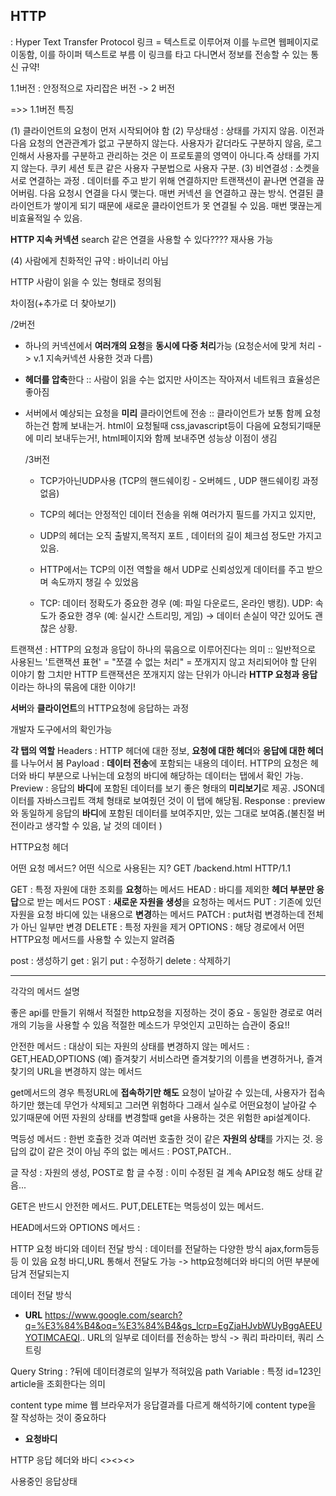 ## HTTP

 : Hyper Text Transfer Protocol 
   링크 = 텍스트로 이루어져 이를 누르면 웹페이지로 이동함, 이를 하이퍼 텍스트로 부름 
   이 링크를 타고 다니면서 정보를 전송할 수 있는 통신 규약! 
   
   1.1버전 : 안정적으로 자리잡은 버전 -> 2 버전 
   
   =>> 1.1버전 특징 
   
   (1) 클라이언트의 요청이 먼저 시작되어야 함
   (2) 무상태성 : 상태를 가지지 않음. 이전과 다음 요청의 연관관계가 없고 구분하지 않는다.
       사용자가 같더라도 구분하지 않음, 로그인해서 사용자를 구분하고 관리하는 것은 이 프로토콜의 영역이 아니다.즉 상태를 가지지 않는다.
       쿠키 세션 토큰 같은 사용자 구분법으로 사용자 구분.
   (3) 비연결성 : 소켓을 서로 연결하는 과정 . 데이터를 주고 받기 위해 연결하지만 트랜잭션이 끝나면 연결을 끊어버림. 다음 요청시 연결을 다시 맺는다. 매번 커넥션
   을 연결하고 끊는 방식. 
   연결된 클라이언트가 쌓이게 되기 때문에 새로운 클라이언트가 못 연결될 수 있음. 
   매번 맺끊는게 비효율적일 수 있음.
    
   **HTTP 지속 커넥션** search 
   같은 연결을 사용할 수 있다???? 재사용 가능 

   (4) 사람에게 친화적인 규약 : 바이너리 아님

   HTTP 사람이 읽을 수 있는 형태로 정의됨

   차이점(+추가로 더 찾아보기)

   /2버전
- 하나의 커넥션에서 **여러개의 요청**을 **동시에 다중 처리**가능 (요청순서에 맞게 처리 -> v.1 지속커넥션 사용한 것과 다름)
- **헤더를 압축**한다 :: 사람이 읽을 수는 없지만 사이즈는 작아져서 네트워크 효율성은 좋아짐
- 서버에서 예상되는 요청을 **미리** 클라이언트에 전송
  :: 클라이언트가 보통 함께 요청하는건 함께 보내는거.
     html이 요청될때 css,javascript등이 다음에 요청되기때문에  미리 보내두는거!, html페이지와 함께 보내주면 성능상 이점이 생김 
  
   /3버전
  - TCP가아닌UDP사용 (TCP의 핸드쉐이킹 - 오버헤드 , UDP 핸드쉐이킹 과정 없음)
  - TCP의 헤더는 안정적인 데이터 전송을 위해 여러가지 필드를 가지고 있지만,
  - UDP의 헤더는 오직 출발지,목적지 포트 , 데이터의 길이 체크섬 정도만 가지고 있음.
  - HTTP에서는 TCP의 이전 역할을 해서 UDP로 신뢰성있게 데이터를 주고 받으며 속도까지 챙길 수 있었음
 
  - TCP: 데이터 정확도가 중요한 경우 (예: 파일 다운로드, 온라인 뱅킹).
UDP: 속도가 중요한 경우 (예: 실시간 스트리밍, 게임) → 데이터 손실이 약간 있어도 괜찮은 상황.
    
   
 
트랜잭션 : HTTP의 요청과 응답이 하나의 묶음으로 이루어진다는 의미 
::  일반적으로 사용된느 '트랜잭션 표현' = "쪼갤 수 없는 처리" = 쪼개지지 않고 처리되어야 할 단위 이야기 함 
그치만 HTTP 트랜잭션은 쪼개지지 않는 단위가 아니라 **HTTP 요청과 응답**이라는 하나의 묶음에 대한 이야기!

**서버**와 **클라이언트**의 HTTP요청에 응답하는 과정 


개발자 도구에서의 확인가능 

**각 탭의 역할**
Headers : HTTP 헤더에 대한 정보, **요청에 대한 헤더**와 **응답에 대한 헤더**를 나누어서 봄 
Payload : **데이터 전송**에 포함되는 내용의 데이터. HTTP의 요청은 헤더와 바디 부분으로 나뉘는데 요청의 바디에 해당하는 데이터는 탭에서 확인 가능.
Preview : 응답의 **바디**에 포함된 데이터를 보기 좋은 형태의 **미리보기**로 제공. JSON데이터를 자바스크립트 객체 형태로 보여줬던 것이 이 탭에 해당됨.
Response : preview와 동일하게 응답의 **바디**에 포함된 데이터를 보여주지만, 있는 그대로 보여줌.(불친절 버전이라고 생각할 수 있음, 날 것의 데이터 ) 

HTTP요청 헤더 


어떤 요청 메서드? 어떤 식으로 사용된는 지?
GET /backend.html HTTP/1.1

GET : 특정 자원에 대한 조회를 **요청**하는 메서드
HEAD : 바디를 제외한 **헤더 부분만 응답**으로 받는 메서드
POST : **새로운 자원을 생성**을 요청하는 메서드
PUT : 기존에 있던 자원을 요청 바디에 있는 내용으로 **변경**하는 메서드
PATCH : put처럼 변경하는데 전체가 아닌 일부만 변경
DELETE : 특정 자원을 제거
OPTIONS : 해당 경로에서 어떤 HTTP요청 메서드를 사용할 수 있는지 알려줌 

post : 생성하기 
get : 읽기
put : 수정하기 
delete : 삭제하기 

---
각각의 메서드 설명 

좋은 api를 만들기 위해서 적절한 http요청을 지정하는 것이 중요 - 동일한 경로로 여러개의 기능을 사용할 수 있음
적절한 메소드가 무엇인지 고민하는 습관이 중요!!

안전한 메서드
 : 대상이 되는 자원의 상태를 변경하지 않는 메서드 : GET,HEAD,OPTIONS
   (예) 즐겨찾기 서비스라면 즐겨찾기의 이름을 변경하거나, 즐겨찾기의 URL을 변경하지 않는 메서드

 get메서드의 경우 특정URL에 **접속하기만 해도** 요청이 날아갈 수 있는데, 사용자가 접속하기만 했는데 무언가 삭제되고 그러면 위험하다
 그래서 실수로 어떤요청이 날아갈 수 있기때문에 어떤 자원의 상태를 변경할때 get을 사용하는 것은 위험한 api설계이다.

멱등성 메서드
 : 한번 호츌한 것과 여러번 호출한 것이 같은 **자원의 상태**를 가지는 것. 응답의 값이 같은 것이 아님 주의 
  없는 메서드 : POST,PATCH..

글 작성 : 자원의 생성, POST로 함
글 수정 : 이미 수정된 걸 계속 API요청 해도 상태 같음...

GET은 반드시 안전한 메서드.
PUT,DELETE는 멱등성이 있는 메서드.


HEAD메서드와 OPTIONS 메서드
 : 

HTTP 요청 바디와 데이터 전달 방식
 : 데이터를 전달하는 다양한 방식 ajax,form등등등 이 있음 
 요청 바디,URL 통해서 전달도 가능  -> http요청헤더와 바디의 어떤 부분에 담겨 전달되는지

 데이터 전달 방식
 
-  **URL**
https://www.google.com/search?q=%E3%84%B4&oq=%E3%84%B4&gs_lcrp=EgZjaHJvbWUyBggAEEUYOTIMCAEQI..
URL의 일부로 데이터를 전송하는 방식 -> 쿼리 파라미터, 쿼리 스트링
 

Query String : ?뒤에 데이터경로의 일부가 적혀있음
path Variable : 특정 id=123인 article을 조회한다는 의미

content type mime
웹 브라우저가 응답결과를 다르게 해석하기에 content type을 잘 작성하는 것이 중요하다


-  **요청바디**

HTTP 응답 헤더와 바디 <><><>

사용중인 응답상태
 

  

